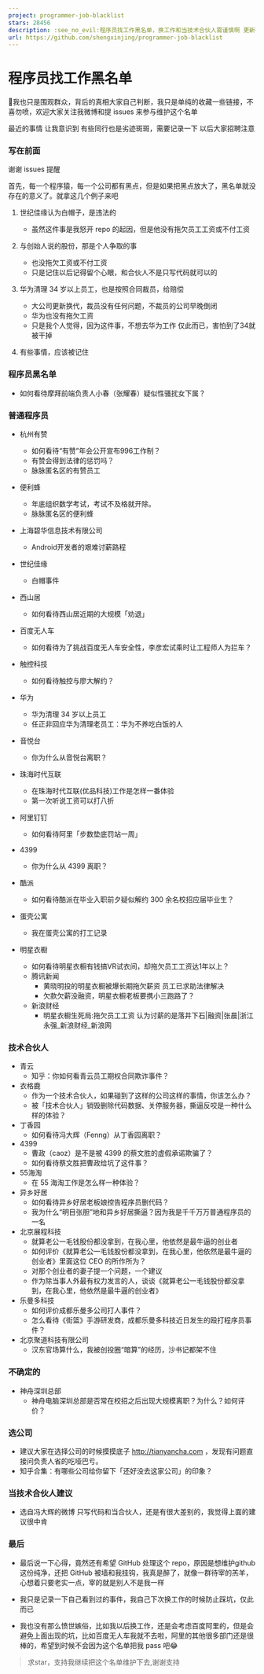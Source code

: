 ```yaml
---
project: programmer-job-blacklist
stars: 28456
description: :see_no_evil:程序员找工作黑名单，换工作和当技术合伙人需谨慎啊 更新有赞
url: https://github.com/shengxinjing/programmer-job-blacklist
---
```


程序员找工作黑名单
=========

🐌我也只是围观群众，背后的真相大家自己判断，我只是单纯的收藏一些链接，不喜勿喷，欢迎大家关注我微博和提 issues 来参与维护这个名单

最近的事情 让我意识到 有些同行也是劣迹斑斑，需要记录一下 以后大家招聘注意

### 写在前面

谢谢 issues 提醒

首先，每一个程序猿，每一个公司都有黑点，但是如果把黑点放大了，黑名单就没存在的意义了。就拿这几个例子来吧

1.  世纪佳缘认为白帽子，是违法的
    
    -   虽然这件事是我怒开 repo 的起因，但是他没有拖欠员工工资或不付工资
2.  与创始人说的股份，那是个人争取的事
    
    -   也没拖欠工资或不付工资
    -   只是记住以后记得留个心眼，和合伙人不是只写代码就可以的
3.  华为清理 34 岁以上员工，也是按照合同裁员，给赔偿
    
    -   大公司更新换代，裁员没有任何问题，不裁员的公司早晚倒闭
    -   华为也没有拖欠工资
    -   只是我个人觉得，因为这件事，不想去华为工作 仅此而已，害怕到了34就被干掉
4.  有些事情，应该被记住
    

### 程序员黑名单

-   如何看待摩拜前端负责人小春（张耀春）疑似性骚扰女下属？

### 普通程序员

-   杭州有赞
    
    -   如何看待“有赞”年会公开宣布996工作制？
    -   有赞会得到法律的惩罚吗？
    -   脉脉匿名区的有赞员工
-   便利蜂
    
    -   年底组织数学考试，考试不及格就开除。
    -   脉脉匿名区的便利蜂
-   上海碧华信息技术有限公司
    
    -   Android开发者的艰难讨薪路程
-   世纪佳缘
    
    -   白帽事件
-   西山居
    
    -   如何看待西山居近期的大规模「劝退」
-   百度无人车
    
    -   如何看待为了挑战百度无人车安全性，李彦宏试乘时让工程师人为拦车？
-   触控科技
    
    -   如何看待触控与廖大解约？
-   华为
    
    -   华为清理 34 岁以上员工
    -   任正非回应华为清理老员工：华为不养吃白饭的人
-   音悦台
    
    -   你为什么从音悦台离职？
-   珠海时代互联
    
    -   在珠海时代互联(优品科技)工作是怎样一番体验
    -   第一次听说工资可以打八折
-   阿里钉钉
    
    -   如何看待阿里「步数垫底罚站一周」
-   4399
    
    -   你为什么从 4399 离职？
-   酷派
    
    -   如何看待酷派在毕业入职前夕疑似解约 300 余名校招应届毕业生？
-   蛋壳公寓
    
    -   我在蛋壳公寓的打工记录
-   明星衣橱
    
    -   如何看待明星衣橱有钱搞VR试衣间，却拖欠员工工资达1年以上？
    -   腾讯新闻
        -   黄晓明投的明星衣橱被爆长期拖欠薪资 员工已求助法律解决
        -   欠款欠薪没融资，明星衣橱老板要携小三跑路了？
    -   新浪财经
        -   明星衣橱生死局:拖欠员工工资 认为讨薪的是落井下石|融资|张晨|浙江永强\_新浪财经\_新浪网

### 技术合伙人

-   青云
    -   知乎：你如何看青云员工期权合同欺诈事件？
-   衣格鹿
    -   作为一个技术合伙人，如果碰到了这样的公司这样的事情，你该怎么办？
    -   被「技术合伙人」销毁删除代码数据、关停服务器，撕逼反咬是一种什么样的体验？
-   丁香园
    -   如何看待冯大辉（Fenng）从丁香园离职？
-   4399
    -   曹政（caoz）是不是被 4399 的蔡文胜的虚假承诺欺骗了？
    -   如何看待蔡文胜把曹政给坑了这件事？
-   55海淘
    -   在 55 海淘工作是怎么样一种体验？
-   异乡好居
    -   如何看待异乡好居老板娘控告程序员删代码？
    -   我为什么“明目张胆”地和异乡好居撕逼？因为我是千千万万普通程序员的一名
-   北京展程科技
    -   就算老公一毛钱股份都没拿到，在我心里，他依然是最牛逼的创业者
    -   如何评价《就算老公一毛钱股份都没拿到，在我心里，他依然是最牛逼的创业者》里面这位 CEO 的所作所为？
    -   对那个创业者的妻子提一个问题，一个建议
    -   作为除当事人外最有权力发言的人，谈谈《就算老公一毛钱股份都没拿到，在我心里，他依然是最牛逼的创业者》
-   乐曼多科技
    -   如何评价成都乐曼多公司打人事件？
    -   怎么看待《街篮》手游研发商，成都乐曼多科技近日发生的殴打程序员事件？
-   北京聚道科技有限公司
    -   汉东官场算什么，我被创投圈“暗算”的经历，沙书记都架不住

### 不确定的

-   神舟深圳总部
    -   神舟电脑深圳总部是否常在校招之后出现大规模离职？为什么？如何评价？

### 选公司

-   建议大家在选择公司的时候摸摸底子 http://tianyancha.com ，发现有问题直接问负责人省的吃哑巴亏。
-   知乎合集：有哪些公司给你留下「还好没去这家公司」的印象？

### 当技术合伙人建议

-   选自冯大辉的微博 只写代码和当合伙人，还是有很大差别的，我觉得上面的建议很中肯

### 最后

-   最后说一下心得，竟然还有希望 GitHub 处理这个 repo，原因是想维护github这份纯净，还把 GitHub 被墙和我挂钩，我真是醉了，就像一群待宰的羔羊，心想着只要老实一点，宰的就是别人不是我一样
    
-   我只是记录一下自己看到过的事件，我自己下次换工作的时候防止踩坑，仅此而已
    
-   我也没有那么愤世嫉俗，比如我以后换工作，还是会考虑百度阿里的，但是会避免上面出现的坑，比如百度无人车我就不去啦，阿里的其他很多部门还是很棒的，希望到时候不会因为这个名单把我 pass 吧:joy:
    

> 求star，支持我继续把这个名单维护下去,谢谢支持
